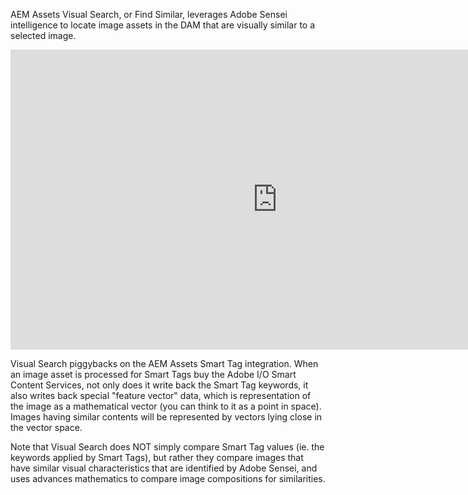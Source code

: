 AEM Assets Visual Search, or Find Similar, leverages Adobe Sensei intelligence to locate image assets in the DAM that are visually similar to a selected image.

<iframe width="854" height="480" src="https://video.tv.adobe.com/v/29132/?quality=12&autoplay=false&hidetitle=true&marketingtech.adobe.analytics.additionalAccounts=tmdtmdaemdemoutilsprod" frameborder="0" webkitallowfullscreen
mozallowfullscreen allowfullscreen scrolling="no"></iframe>

Visual Search piggybacks on the AEM Assets Smart Tag integration. When an image asset is processed for Smart Tags buy the Adobe I/O Smart Content Services, not only does it write back the Smart Tag keywords, it also writes back special "feature vector" data, which is representation of the image as a mathematical vector (you can think to it as a point in space). Images having similar contents will be represented by vectors lying close in the vector space.

Note that Visual Search does NOT simply compare Smart Tag values (ie. the keywords applied by Smart Tags), but rather they compare images that have similar visual characteristics that are identified by Adobe Sensei, and uses advances mathematics to compare image compositions for similarities.

<!-- CLOUD-SERVICE_INSTRUCTIONS -->

<!-- QUICKSTART_INSTRUCTIONS -->

<!-- 65_INSTRUCTIONS -->
